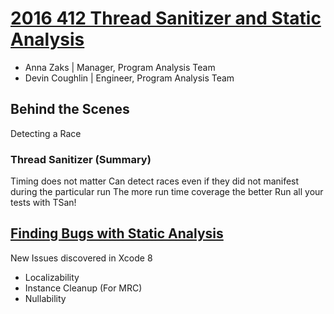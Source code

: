 
# [2016 412 Thread Sanitizer and Static Analysis](https://developer.apple.com/videos/play/wwdc2016/412/)

* Anna Zaks | Manager, Program Analysis Team
* Devin Coughlin | Engineer, Program Analysis Team


## Behind the Scenes


Detecting a Race

### Thread Sanitizer (Summary)

Timing does not matter
Can detect races even if they did not manifest during the particular run
The more run time coverage the better  Run all your tests with TSan!

 ## [Finding Bugs with Static Analysis](https://developer.apple.com/videos/play/wwdc2016/412/?time=1292)

New Issues discovered in Xcode 8

* Localizability
* Instance Cleanup (For MRC)
* Nullability
